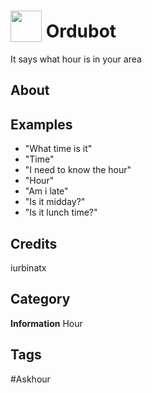# <img src="https://raw.githack.com/FortAwesome/Font-Awesome/master/svgs/solid/clock.svg" card_color="#000000" width="50" height="50" style="vertical-align:bottom"/> Ordubot
It says what hour is in your area

## About


## Examples
* "What time is it"
* "Time"
* "I need to know the hour"
* "Hour"
* "Am i late"
* "Is it midday?"
* "Is it lunch time?"

## Credits
iurbinatx

## Category
**Information**
Hour

## Tags
#Askhour

